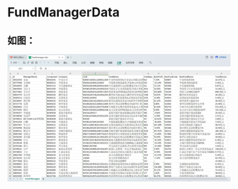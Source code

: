 # FundManagerData

## 如图：
![code](https://raw.githubusercontent.com/WuLex/UsefulPicture/main/funds/fundmanagerdata.png)

